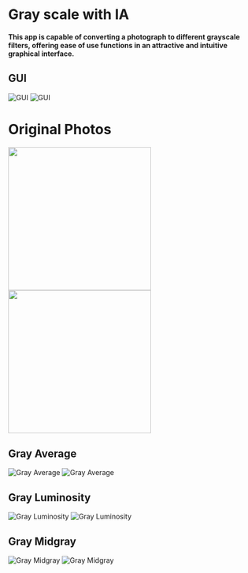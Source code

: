 # Gray scale with IA
#### This app is capable of converting a photograph to different grayscale filters, offering ease of use functions in an attractive and intuitive graphical interface.
## GUI
![GUI](/README/GUI1.png)
![GUI](/README/GUI2.png)

# Original Photos
<p align="left"> 
    <img src="/README/test.jpg" width="290" height="290"/> 
    <img src="/README/perro.png" width="290" height="290"/> 
</p>

## Gray Average
![Gray Average](/README/grayAverage.jpg)
![Gray Average](/README/perroAverage.png)
## Gray Luminosity
![Gray Luminosity](/README/grayLuminosity.jpg)
![Gray Luminosity](/README/perroLuminosity.png)
## Gray Midgray
![Gray Midgray](/README/grayMidgray.jpg)
![Gray Midgray](/README/perroMidgray.png)